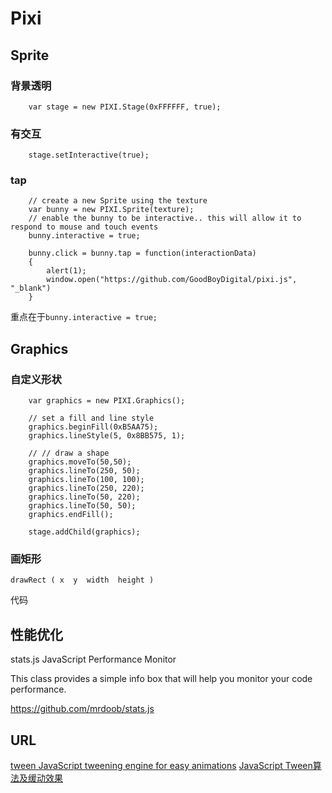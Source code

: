 Pixi 
=====================


## Sprite


### 背景透明

		var stage = new PIXI.Stage(0xFFFFFF, true);
		
### 有交互

		stage.setInteractive(true);


### tap

		// create a new Sprite using the texture
		var bunny = new PIXI.Sprite(texture);
		// enable the bunny to be interactive.. this will allow it to respond to mouse and touch events
		bunny.interactive = true;
		
		bunny.click = bunny.tap = function(interactionData)
		{
			alert(1);
			window.open("https://github.com/GoodBoyDigital/pixi.js", "_blank")
		}
		
重点在于`bunny.interactive = true;`

### 

## Graphics

### 自定义形状


		var graphics = new PIXI.Graphics();
	
		// set a fill and line style
		graphics.beginFill(0xB5AA75);
		graphics.lineStyle(5, 0x8BB575, 1);
	
		// // draw a shape
		graphics.moveTo(50,50);
		graphics.lineTo(250, 50);
		graphics.lineTo(100, 100);
		graphics.lineTo(250, 220);
		graphics.lineTo(50, 220);
		graphics.lineTo(50, 50);
		graphics.endFill();	

		stage.addChild(graphics);
		
		
### 画矩形

	drawRect ( x  y  width  height )

代码



## 性能优化

stats.js
JavaScript Performance Monitor

This class provides a simple info box that will help you monitor your code performance.

https://github.com/mrdoob/stats.js


## URL

[tween JavaScript tweening engine for easy animations](https://github.com/sole/tween.js/)
[JavaScript Tween算法及缓动效果](http://www.cnblogs.com/cloudgamer/archive/2009/01/06/Tween.html)




